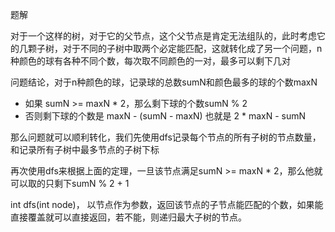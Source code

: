 题解

对于一个这样的树，对于它的父节点，这个父节点是肯定无法组队的，此时考虑它的几颗子树，对于不同的子树中取两个必定能匹配，这就转化成了另一个问题，n种颜色的球有各种不同个数，每次取不同颜色的一对，最多可以剩下几对

问题结论，对于n种颜色的球，记录球的总数sumN和颜色最多的球的个数maxN
 - 如果 sumN >= maxN * 2，那么剩下球的个数sumN % 2
 - 否则剩下球的个数是 maxN - (sumN - maxN) 也就是 2 * maxN - sumN

那么问题就可以顺利转化，我们先使用dfs记录每个节点的所有子树的节点数量，和记录所有子树中最多节点的子树下标

再次使用dfs来根据上面的定理，一旦该节点满足sumN >= maxN * 2，那么他就可以取的只剩下sumN % 2 + 1

int dfs(int node)， 以节点作为参数，返回该节点的子节点能匹配的个数，如果能直接覆盖就可以直接返回，若不能，则递归最大子树的节点。


